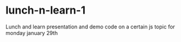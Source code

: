# lunch-n-learn-1
Lunch and learn presentation and demo code on a certain js topic for monday january 29th
